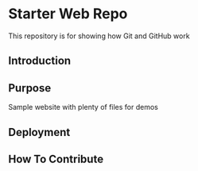 # Starter Web Repo

This repository is for showing how Git and GitHub work

## Introduction

## Purpose

Sample website with plenty of files for demos

## Deployment

## How To Contribute 